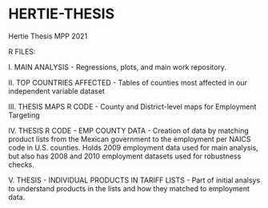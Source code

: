 # HERTIE-THESIS
Hertie Thesis MPP 2021

R FILES:

I. MAIN ANALYSIS - Regressions, plots, and main work repository. 

II. TOP COUNTRIES AFFECTED - Tables of counties most affected in our independent variable dataset

III. THESIS MAPS R CODE - County and District-level maps for Employment Targeting

IV. THESIS R CODE - EMP COUNTY DATA - Creation of data by matching product lists from the Mexican government
to the employment per NAICS code in U.S. counties. Holds 2009 employment data used for main analysis, but 
also has 2008 and 2010 employment datasets used for robustness checks. 

V. THESIS - INDIVIDUAL PRODUCTS IN TARIFF LISTS - Part of initial analsys to understand products in the lists 
and how they matched to employment data. 




